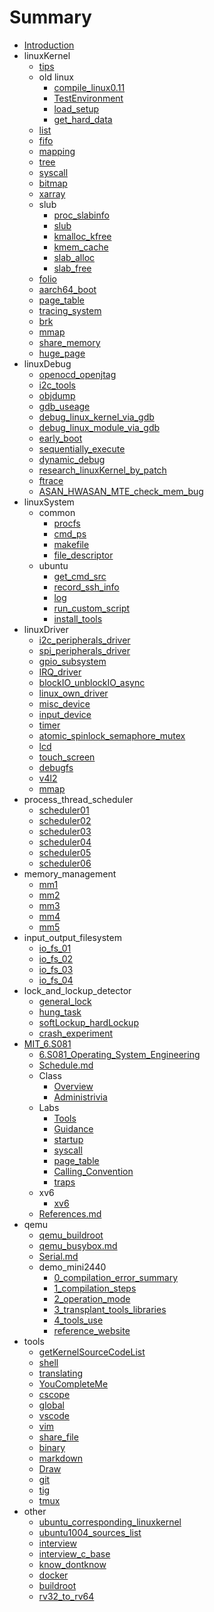 # Summary

* [Introduction](README.md)
* linuxKernel
    * [tips](linuxKernel/tips.md)
    * old linux
        * [compile_linux0.11](linuxKernel/oldlinux/compile_linux0.11.md)
        * [TestEnvironment](linuxKernel/oldlinux/TestEnvironment.md)
        * [load_setup](linuxKernel/oldlinux/load_setup.md)
        * [get_hard_data](linuxKernel/oldlinux/get_hard_data.md)
    * [list](linuxKernel/list.md)
    * [fifo](linuxKernel/fifo.md)
    * [mapping](linuxKernel/mapping.md)
    * [tree](linuxKernel/tree.md)
    * [syscall](linuxKernel/syscall.md)
    * [bitmap](linuxKernel/bitmap.md)
    * [xarray](linuxKernel/xarray.md)
    * slub
        * [proc_slabinfo](linuxkernel/slub/proc_slabinfo.md)
        * [slub](linuxKernel/slub/slub.md)
        * [kmalloc_kfree](linuxKernel/slub/kmalloc_kfree.md)
        * [kmem_cache](linuxKernel/slub/kmem_cache.md)
        * [slab_alloc](linuxKernel/slub/slab_alloc.md)
        * [slab_free](linuxKernel/slub/slab_free.md)
    * [folio](linuxKernel/folio.md)
    * [aarch64_boot](linuxKernel/aarch64_boot.md)
    * [page_table](linuxKernel/page_table.md)
    * [tracing_system](linuxKernel/tracing_system.md)
    * [brk](linuxKernel/brk.md)
    * [mmap](linuxKernel/mmap.md)
    * [share_memory](linuxKernel/shm.md)
    * [huge_page](linuxKernel/huge_page.md)
* linuxDebug
    * [openocd_openjtag](linuxDebug/openocd_openjtag.md)
    * [i2c_tools](linuxDebug/i2c_tools.md)
    * [objdump](linuxDebug/objdump.md)
    * [gdb_useage](linuxDebug/gdb_useage.md)
    * [debug_linux_kernel_via_gdb](linuxDebug/debug_linux_kernel_via_gdb.md)
    * [debug_linux_module_via_gdb](linuxDebug/debug_linux_module_via_gdb.md)
    * [early_boot](linuxDebug/early_boot.md)
    * [sequentially_execute](linuxDebug/sequentially_execute.md)
    * [dynamic_debug](linuxDebug/dynamic_debug.md)
    * [research_linuxKernel_by_patch](linuxDebug/research_linuxKernel_by_patch.md)
    * [ftrace](linuxDebug/ftrace.md)
    * [ASAN_HWASAN_MTE_check_mem_bug](linuxDebug/ASAN_HWASAN_MTE_check_mem_bug.md)
* linuxSystem
    * common
        * [procfs](linuxSystem/common/procfs.md)
        * [cmd_ps](linuxSystem/common/cmd_ps.md)
        * [makefile](linuxSystem/common/makefile.md)
        * [file_descriptor](linuxSystem/common/fd.md)
    * ubuntu
        * [get_cmd_src](linuxSystem/ubuntu/get_cmd_src.md)
        * [record_ssh_info](linuxSystem/ubuntu/record_ssh_info.md)
        * [log](linuxSystem/ubuntu/log.md)
        * [run_custom_script](linuxSystem/ubuntu/run_custom_script.md)
        * [install_tools](linuxSystem/ubuntu/install_tools.md)
* linuxDriver
    * [i2c_peripherals_driver](linuxDriver/i2c_peripherals_driver.md)
    * [spi_peripherals_driver](linuxDriver/spi_peripherals_driver.md)
    * [gpio_subsystem](linuxDriver/gpio_subsystem.md)
    * [IRQ_driver](linuxDriver/IRQ_driver.md)
    * [blockIO_unblockIO_async](linuxDriver/blockIO_unblockIO_async.md)
    * [linux_own_driver](linuxDriver/linux_own_driver.md)
    * [misc_device](linuxDriver/misc_device.md)
    * [input_device](linuxDriver/input_device.md)
    * [timer](linuxDriver/timer.md)
    * [atomic_spinlock_semaphore_mutex](linuxDriver/atomic_spinlock_semaphore_mutex.md)
    * [lcd](linuxDriver/lcd.md)
    * [touch_screen](linuxDriver/touch_screen.md)
    * [debugfs](linuxDriver/debugfs.md)
    * [v4l2](linuxDriver/v4l2.md)
    * [mmap](linuxDriver/mmap.md)
* process_thread_scheduler
    * [scheduler01](process_thread_scheduler/scheduler01.md)
    * [scheduler02](process_thread_scheduler/scheduler02.md)
    * [scheduler03](process_thread_scheduler/scheduler03.md)
    * [scheduler04](process_thread_scheduler/scheduler04.md)
    * [scheduler05](process_thread_scheduler/scheduler05.md)
    * [scheduler06](process_thread_scheduler/scheduler06.md)
* memory_management
    * [mm1](memory_management/mm01.md)
    * [mm2](memory_management/mm02.md)
    * [mm3](memory_management/mm03.md)
    * [mm4](memory_management/mm04.md)
    * [mm5](memory_management/mm05.md)
* input_output_filesystem
    * [io_fs_01](input_output_filesystem/io_fs_01.md)
    * [io_fs_02](input_output_filesystem/io_fs_02.md)
    * [io_fs_03](input_output_filesystem/io_fs_03.md)
    * [io_fs_04](input_output_filesystem/io_fs_04.md)
* lock_and_lockup_detector
    * [general_lock](lock_and_lockup_detector/general_lock.md)
    * [hung_task](lock_and_lockup_detector/hung_task.md)
    * [softLockup_hardLockup](lock_and_lockup_detector/softLockup_hardLockup.md)
    * [crash_experiment](lock_and_lockup_detector/crash_experiment.md)
* [MIT_6.S081](mit_6s081/README.md)
    * [6.S081_Operating_System_Engineering](mit_6s081/6.S081_Operating_System_Engineering.md)
    * [Schedule.md](mit_6s081/Schedule.md)
    * Class
      * [Overview](mit_6s081/Class/Overview.md)
      * [Administrivia](mit_6s081/Class/Administrivia.md)
    * Labs
      * [Tools](mit_6s081/Labs/Tools.md)
      * [Guidance](mit_6s081/Labs/Guidance.md)
      * [startup](mit_6s081/Labs/startup.md)
      * [syscall](mit_6s081/Labs/syscall.md)
      * [page_table](mit_6s081/Labs/page_table.md)
      * [Calling_Convention](mit_6s081/Labs/Calling_Convention.md)
      * [traps](mit_6s081/Labs/traps.md)
    * xv6
      * [xv6](mit_6s081/xv6/xv6.md)
    * [References.md](mit_6s081/References.md)
* qemu
    * [qemu_buildroot](qemu/qemu_buildroot.md)
    * [qemu_busybox.md](qemu/qemu_busybox.md)
    * [Serial.md](qemu/Serial.md)
    * demo_mini2440
        * [0_compilation_error_summary](qemu/demo_mini2440/0_compilation_error_summary.md)
        * [1_compilation_steps](qemu/demo_mini2440/1_compilation_steps.md)
        * [2_operation_mode](qemu/demo_mini2440/2_operation_mode.md)
        * [3_transplant_tools_libraries](qemu/demo_mini2440/3_transplant_tools_libraries.md)
        * [4_tools_use](qemu/demo_mini2440/4_tools_use.md)
        * [reference_website](qemu/demo_mini2440/reference_website.md)
* tools
    * [getKernelSourceCodeList](Tools/getKernelSourceCodeList.md)
    * [shell](Tools/shell.md)
    * [translating](Tools/translating.md)
    * [YouCompleteMe](Tools/YouCompleteMe.md)
    * [cscope](Tools/cscope.md)
    * [global](Tools/global.md)
    * [vscode](Tools/vscode.md)
    * [vim](Tools/vim.md)
    * [share_file](Tools/share_file.md)
    * [binary](Tools/binary.md)
    * [markdown](Tools/markdown.md)
    * [Draw](Tools/Draw.md)
    * [git](Tools/git.md)
    * [tig](Tools/tig.md)
    * [tmux](Tools/tmux.md)
* other
    * [ubuntu_corresponding_linuxkernel](other/ubuntu_corresponding_linuxkernel.md)
    * [ubuntu1004_sources_list](other/ubuntu1004_sources_list.md)
    * [interview](other/interview.md)
    * [interview_c_base](other/interview_c_base.md)
    * [know_dontknow](other/know_dontknow.md)
    * [docker](other/docker.md)
    * [buildroot](other/buildroot.md)
    * [rv32_to_rv64](other/rv32_to_rv64.md)

